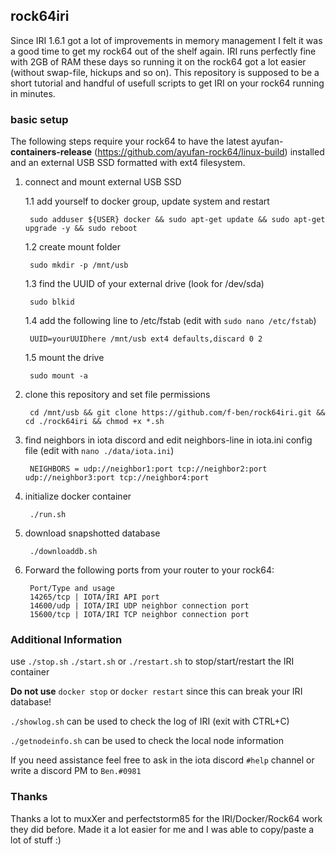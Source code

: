 ## rock64iri
Since IRI 1.6.1 got a lot of improvements in memory management I felt it was a good time to get my rock64 out of the shelf again. IRI runs perfectly fine with 2GB of RAM these days so running it on the rock64 got a lot easier (without swap-file, hickups and so on). This repository is supposed to be a short tutorial and handful of usefull scripts to get IRI on your rock64 running in minutes.

### basic setup

The following steps require your rock64 to have the latest ayufan-**containers-release** (https://github.com/ayufan-rock64/linux-build) installed and an external USB SSD formatted with ext4 filesystem.

1. connect and mount external USB SSD

	1.1 add yourself to docker group, update system and restart
	
		sudo adduser ${USER} docker && sudo apt-get update && sudo apt-get upgrade -y && sudo reboot

	1.2 create mount folder
	
		sudo mkdir -p /mnt/usb
	
	1.3 find the UUID of your external drive (look for /dev/sda)
	
		sudo blkid
	
	1.4 add the following line to /etc/fstab (edit with ```sudo nano /etc/fstab```)
	
		UUID=yourUUIDhere /mnt/usb ext4 defaults,discard 0 2
	
	1.5 mount the drive

		sudo mount -a

2. clone this repository and set file permissions

		cd /mnt/usb && git clone https://github.com/f-ben/rock64iri.git && cd ./rock64iri && chmod +x *.sh
	
3. find neighbors in iota discord and edit neighbors-line in iota.ini config file (edit with ```nano ./data/iota.ini```)

		NEIGHBORS = udp://neighbor1:port tcp://neighbor2:port udp://neighbor3:port tcp://neighbor4:port
	
4. initialize docker container

		./run.sh

5. download snapshotted database

		./downloaddb.sh

6. Forward the following ports from your router to your rock64:

		Port/Type and usage
		14265/tcp | IOTA/IRI API port
		14600/udp | IOTA/IRI UDP neighbor connection port
		15600/tcp | IOTA/IRI TCP neighbor connection port

### Additional Information

use ```./stop.sh``` ```./start.sh``` or ```./restart.sh``` to stop/start/restart the IRI container

**Do not use** ```docker stop``` or ```docker restart``` since this can break your IRI database!

```./showlog.sh``` can be used to check the log of IRI (exit with CTRL+C)

```./getnodeinfo.sh``` can be used to check the local node information

If you need assistance feel free to ask in the iota discord ```#help``` channel or write a discord PM to ```Ben.#0981```

### Thanks

Thanks a lot to muxXer and perfectstorm85 for the IRI/Docker/Rock64 work they did before. Made it a lot easier for me and I was able to copy/paste a lot of stuff :)
